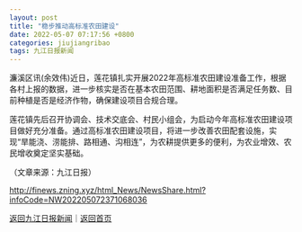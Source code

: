 ```yaml
---
layout: post
title: "稳步推动高标准农田建设"
date: 2022-05-07 07:17:56 +0800
categories: jiujiangribao
tags: 九江日报新闻
---
```

<p>濂溪区讯(余效伟)近日，莲花镇扎实开展2022年高标准农田建设准备工作，根据各村上报的数据，进一步核实是否在基本农田范围、耕地面积是否满足任务数、目前种植是否是经济作物，确保建设项目合规合理。</p>
 <p>莲花镇先后召开协调会、技术交底会、村民小组会，为启动今年高标准农田建设项目做好充分准备。通过高标准农田建设项目，将进一步改善农田配套设施，实现“旱能浇、涝能排、路相通、沟相连”，为农耕提供更多的便利，为农业增效、农民增收奠定坚实基础。</p><p class="em_media">（文章来源：九江日报）</p>

<http://finews.zning.xyz/html_News/NewsShare.html?infoCode=NW202205072371068036>

[返回九江日报新闻](//finews.withounder.com/category/jiujiangribao.html)｜[返回首页](//finews.withounder.com/)